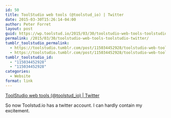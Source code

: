 ```yaml
---
id: 50
title: ToolStudio web tools (@toolstud_io) | Twitter
date: 2015-03-30T15:26:14-04:00
author: Peter Forret
layout: post
guid: https://wp.toolstud.io/2015/03/30/toolstudio-web-tools-toolstudio-twitter/
permalink: /2015/03/30/toolstudio-web-tools-toolstudio-twitter/
tumblr_toolstudio_permalink:
  - https://toolstudio.tumblr.com/post/115034452928/toolstudio-web-tools-toolstudio-twitter
  - https://toolstudio.tumblr.com/post/115034452928/toolstudio-web-tools-toolstudio-twitter
tumblr_toolstudio_id:
  - "115034452928"
  - "115034452928"
categories:
  - Website
format: link
---
```

[ToolStudio web tools (@toolstud_io) | Twitter](https://twitter.com/toolstud_io)

<div class="link_description">
  <p>
    So now Toolstud.io has a twitter account. I can hardly contain my excitement.
  </p>
</div>